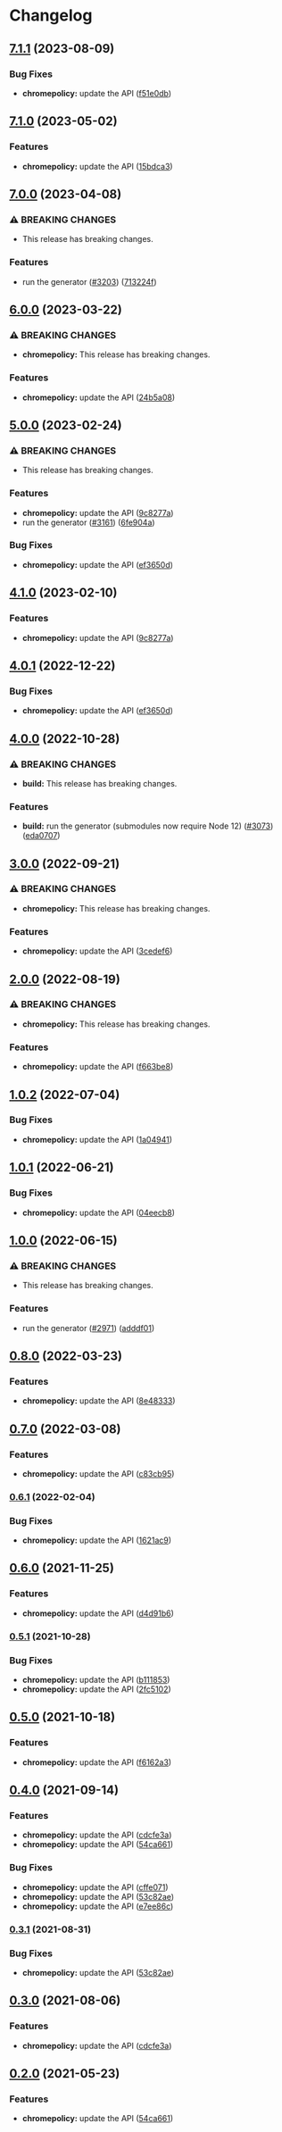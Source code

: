 # Changelog

## [7.1.1](https://github.com/googleapis/google-api-nodejs-client/compare/chromepolicy-v7.1.0...chromepolicy-v7.1.1) (2023-08-09)


### Bug Fixes

* **chromepolicy:** update the API ([f51e0db](https://github.com/googleapis/google-api-nodejs-client/commit/f51e0db2dc6edd2b2cd27018f3b62a02175e150f))

## [7.1.0](https://github.com/googleapis/google-api-nodejs-client/compare/chromepolicy-v7.0.0...chromepolicy-v7.1.0) (2023-05-02)


### Features

* **chromepolicy:** update the API ([15bdca3](https://github.com/googleapis/google-api-nodejs-client/commit/15bdca33ada1daca2bd1e833a13d7d885cd23156))

## [7.0.0](https://github.com/googleapis/google-api-nodejs-client/compare/chromepolicy-v6.0.0...chromepolicy-v7.0.0) (2023-04-08)


### ⚠ BREAKING CHANGES

* This release has breaking changes.

### Features

* run the generator ([#3203](https://github.com/googleapis/google-api-nodejs-client/issues/3203)) ([713224f](https://github.com/googleapis/google-api-nodejs-client/commit/713224fe0271843ea61b5d5cbd434ed2aa7b4d69))

## [6.0.0](https://github.com/googleapis/google-api-nodejs-client/compare/chromepolicy-v5.0.0...chromepolicy-v6.0.0) (2023-03-22)


### ⚠ BREAKING CHANGES

* **chromepolicy:** This release has breaking changes.

### Features

* **chromepolicy:** update the API ([24b5a08](https://github.com/googleapis/google-api-nodejs-client/commit/24b5a086e13cf97b22acb98bf862484ea38f1016))

## [5.0.0](https://github.com/googleapis/google-api-nodejs-client/compare/chromepolicy-v4.1.0...chromepolicy-v5.0.0) (2023-02-24)


### ⚠ BREAKING CHANGES

* This release has breaking changes.

### Features

* **chromepolicy:** update the API ([9c8277a](https://github.com/googleapis/google-api-nodejs-client/commit/9c8277a195df18b23e62464f3fdd6b4819b93d52))
* run the generator ([#3161](https://github.com/googleapis/google-api-nodejs-client/issues/3161)) ([6fe904a](https://github.com/googleapis/google-api-nodejs-client/commit/6fe904a5f056b3e3789b80111b9b3eecba2dc9e7))


### Bug Fixes

* **chromepolicy:** update the API ([ef3650d](https://github.com/googleapis/google-api-nodejs-client/commit/ef3650d9d766f5c6772ed7921c3c22d4b008e356))

## [4.1.0](https://github.com/googleapis/google-api-nodejs-client/compare/chromepolicy-v4.0.1...chromepolicy-v4.1.0) (2023-02-10)


### Features

* **chromepolicy:** update the API ([9c8277a](https://github.com/googleapis/google-api-nodejs-client/commit/9c8277a195df18b23e62464f3fdd6b4819b93d52))

## [4.0.1](https://github.com/googleapis/google-api-nodejs-client/compare/chromepolicy-v4.0.0...chromepolicy-v4.0.1) (2022-12-22)


### Bug Fixes

* **chromepolicy:** update the API ([ef3650d](https://github.com/googleapis/google-api-nodejs-client/commit/ef3650d9d766f5c6772ed7921c3c22d4b008e356))

## [4.0.0](https://github.com/googleapis/google-api-nodejs-client/compare/chromepolicy-v3.0.0...chromepolicy-v4.0.0) (2022-10-28)


### ⚠ BREAKING CHANGES

* **build:** This release has breaking changes.

### Features

* **build:** run the generator (submodules now require Node 12) ([#3073](https://github.com/googleapis/google-api-nodejs-client/issues/3073)) ([eda0707](https://github.com/googleapis/google-api-nodejs-client/commit/eda07079dadab46a80b6f9ede618f4f43030169e))

## [3.0.0](https://github.com/googleapis/google-api-nodejs-client/compare/chromepolicy-v2.0.0...chromepolicy-v3.0.0) (2022-09-21)


### ⚠ BREAKING CHANGES

* **chromepolicy:** This release has breaking changes.

### Features

* **chromepolicy:** update the API ([3cedef6](https://github.com/googleapis/google-api-nodejs-client/commit/3cedef66824cd2650eaf2ee7cf222fc74fb5687d))

## [2.0.0](https://github.com/googleapis/google-api-nodejs-client/compare/chromepolicy-v1.0.2...chromepolicy-v2.0.0) (2022-08-19)


### ⚠ BREAKING CHANGES

* **chromepolicy:** This release has breaking changes.

### Features

* **chromepolicy:** update the API ([f663be8](https://github.com/googleapis/google-api-nodejs-client/commit/f663be8fe9b8a291d08ad0dbaad17e56adb8d81d))

## [1.0.2](https://github.com/googleapis/google-api-nodejs-client/compare/chromepolicy-v1.0.1...chromepolicy-v1.0.2) (2022-07-04)


### Bug Fixes

* **chromepolicy:** update the API ([1a04941](https://github.com/googleapis/google-api-nodejs-client/commit/1a04941379ad75241518a6f4b67965dbafcb51e8))

## [1.0.1](https://github.com/googleapis/google-api-nodejs-client/compare/chromepolicy-v1.0.0...chromepolicy-v1.0.1) (2022-06-21)


### Bug Fixes

* **chromepolicy:** update the API ([04eecb8](https://github.com/googleapis/google-api-nodejs-client/commit/04eecb84844ac5376324545e69219dc1c2068cc8))

## [1.0.0](https://github.com/googleapis/google-api-nodejs-client/compare/chromepolicy-v0.8.0...chromepolicy-v1.0.0) (2022-06-15)


### ⚠ BREAKING CHANGES

* This release has breaking changes.

### Features

* run the generator ([#2971](https://github.com/googleapis/google-api-nodejs-client/issues/2971)) ([adddf01](https://github.com/googleapis/google-api-nodejs-client/commit/adddf018e7cb73adab7341053dd80d72c5a6248d))

## [0.8.0](https://github.com/googleapis/google-api-nodejs-client/compare/chromepolicy-v0.7.0...chromepolicy-v0.8.0) (2022-03-23)


### Features

* **chromepolicy:** update the API ([8e48333](https://github.com/googleapis/google-api-nodejs-client/commit/8e483337e0ce82de6bc31438a1bc130c2ec53839))

## [0.7.0](https://github.com/googleapis/google-api-nodejs-client/compare/chromepolicy-v0.6.1...chromepolicy-v0.7.0) (2022-03-08)


### Features

* **chromepolicy:** update the API ([c83cb95](https://github.com/googleapis/google-api-nodejs-client/commit/c83cb95c475ea8350ba06a0a405e028ce848f981))

### [0.6.1](https://github.com/googleapis/google-api-nodejs-client/compare/chromepolicy-v0.6.0...chromepolicy-v0.6.1) (2022-02-04)


### Bug Fixes

* **chromepolicy:** update the API ([1621ac9](https://github.com/googleapis/google-api-nodejs-client/commit/1621ac948b331d043accdcb9d0fe15ae65b31bbc))

## [0.6.0](https://www.github.com/googleapis/google-api-nodejs-client/compare/chromepolicy-v0.5.1...chromepolicy-v0.6.0) (2021-11-25)


### Features

* **chromepolicy:** update the API ([d4d91b6](https://www.github.com/googleapis/google-api-nodejs-client/commit/d4d91b69ee4d6b709ae09f40859d0b210d1bc1d0))

### [0.5.1](https://www.github.com/googleapis/google-api-nodejs-client/compare/chromepolicy-v0.5.0...chromepolicy-v0.5.1) (2021-10-28)


### Bug Fixes

* **chromepolicy:** update the API ([b111853](https://www.github.com/googleapis/google-api-nodejs-client/commit/b11185341b211111a86783c81bccaed6f8f3f8ab))
* **chromepolicy:** update the API ([2fc5102](https://www.github.com/googleapis/google-api-nodejs-client/commit/2fc5102b0f39a10225c029fe39f894b45671dd1c))

## [0.5.0](https://www.github.com/googleapis/google-api-nodejs-client/compare/chromepolicy-v0.4.0...chromepolicy-v0.5.0) (2021-10-18)


### Features

* **chromepolicy:** update the API ([f6162a3](https://www.github.com/googleapis/google-api-nodejs-client/commit/f6162a33091ff197436b479868218dd3964f7cf4))

## [0.4.0](https://www.github.com/googleapis/google-api-nodejs-client/compare/chromepolicy-v0.3.1...chromepolicy-v0.4.0) (2021-09-14)


### Features

* **chromepolicy:** update the API ([cdcfe3a](https://www.github.com/googleapis/google-api-nodejs-client/commit/cdcfe3af8f3d283b0b08464430e9ddbfba4d3846))
* **chromepolicy:** update the API ([54ca661](https://www.github.com/googleapis/google-api-nodejs-client/commit/54ca66156db5c283edca3447729e272f7f8de694))


### Bug Fixes

* **chromepolicy:** update the API ([cffe071](https://www.github.com/googleapis/google-api-nodejs-client/commit/cffe07116b50e73cca4ca1b32d72543b3ef218e0))
* **chromepolicy:** update the API ([53c82ae](https://www.github.com/googleapis/google-api-nodejs-client/commit/53c82ae1215d8d7ef39fee0650ab211f17781900))
* **chromepolicy:** update the API ([e7ee86c](https://www.github.com/googleapis/google-api-nodejs-client/commit/e7ee86c051277b3b7ff4c570f76c55eefa7e9687))

### [0.3.1](https://www.github.com/googleapis/google-api-nodejs-client/compare/chromepolicy-v0.3.0...chromepolicy-v0.3.1) (2021-08-31)


### Bug Fixes

* **chromepolicy:** update the API ([53c82ae](https://www.github.com/googleapis/google-api-nodejs-client/commit/53c82ae1215d8d7ef39fee0650ab211f17781900))

## [0.3.0](https://www.github.com/googleapis/google-api-nodejs-client/compare/chromepolicy-v0.2.0...chromepolicy-v0.3.0) (2021-08-06)


### Features

* **chromepolicy:** update the API ([cdcfe3a](https://www.github.com/googleapis/google-api-nodejs-client/commit/cdcfe3af8f3d283b0b08464430e9ddbfba4d3846))

## [0.2.0](https://www.github.com/googleapis/google-api-nodejs-client/compare/chromepolicy-v0.1.0...chromepolicy-v0.2.0) (2021-05-23)


### Features

* **chromepolicy:** update the API ([54ca661](https://www.github.com/googleapis/google-api-nodejs-client/commit/54ca66156db5c283edca3447729e272f7f8de694))
